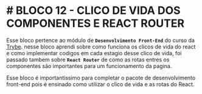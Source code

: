 # # BLOCO 12 - CLICO DE VIDA DOS COMPONENTES E REACT ROUTER

Esse bloco pertence ao módulo de **`Desenvolvimento Front-End`** do curso da [Trybe](https://www.betrybe.com/).
nesse bloco aprendi sobre como funciona os clicos de vida do react e como implementar codigos em cada estagio desse clico de vida, foi passado tambem sobre **`React Router`** de como as rotas entres os componentes são importantes para um funcionamento da pagina.

Esse bloco é importantissimo para completar o pacote de desenvolvimento front-end pois é ensinado como utilizar o clico de vida e as rotas do React.